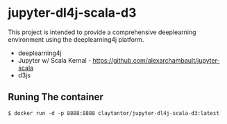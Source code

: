 # jupyter-dl4j-scala-d3

This project is intended to provide a comprehensive deeplearning environment
using the deeplearning4j platform.


* deeplearning4j
* Jupyter w/ Scala Kernal - https://github.com/alexarchambault/jupyter-scala
* d3js

## Runing The container

```
$ docker run -d -p 8888:8888 claytantor/jupyter-dl4j-scala-d3:latest
```
